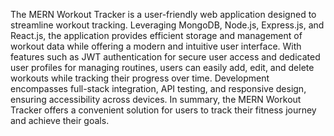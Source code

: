 
The MERN Workout Tracker is a user-friendly web application designed to streamline workout tracking. Leveraging MongoDB, Node.js, Express.js, and React.js, the application provides efficient storage 
and management of workout data while offering a modern and intuitive user interface. With features such as JWT authentication for secure user access and dedicated user profiles for managing routines, 
users can easily add, edit, and delete workouts while tracking their progress over time. Development encompasses full-stack integration, API testing, and responsive design, ensuring accessibility across
devices. In summary, the MERN Workout Tracker offers a convenient solution for users to track their fitness journey and achieve their goals.





